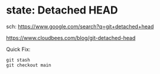 # state: Detached HEAD
sch: https://www.google.com/search?q=git+detached+head

https://www.cloudbees.com/blog/git-detached-head

Quick Fix:
```
git stash
git checkout main
```
